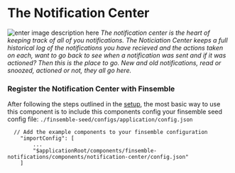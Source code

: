 # The Notification Center
![enter image description here](https://i.imgur.com/TYNHbQs.gif)
*The notification center is the heart of keeping track of all of you notifications. The Noticiation Center keeps a full historical log of the notifications you have recieved and the actions taken on each, want to go back to see when a notification was sent and if it was actioned? Then this is the place to go. New and old notifications, read or snoozed, actioned or not, they all go here.*

### Register the Notification Center with Finsemble

After following the steps outlined in the [setup](/README.md#setup), the most basic way to use this component is to 
include this components config your finsemble seed config file: `./finsemble-seed/configs/application/config.json`

```
  // Add the example components to your finsemble configuration
    "importConfig": [
        ...
        "$applicationRoot/components/finsemble-notifications/components/notification-center/config.json"
    ]
```
